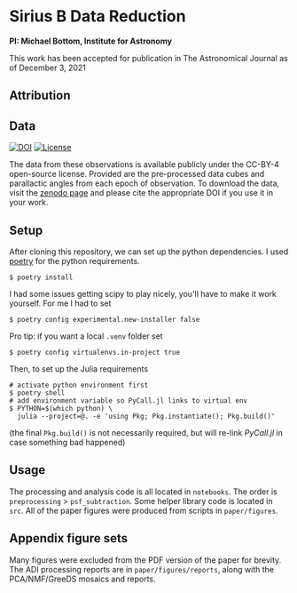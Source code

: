 # Sirius B Data Reduction

**PI: Michael Bottom, Institute for Astronomy**

This work has been accepted for publication in The Astronomical Journal as of December 3, 2021

## Attribution


## Data

[![DOI](https://zenodo.org/badge/DOI/10.5281/zenodo.5115225.svg)](https://doi.org/10.5281/zenodo.5115225)
[![License](https://img.shields.io/badge/license-CC--BY--4-orange.svg)](https://creativecommons.org/licenses/by/4.0/)

The data from these observations is available publicly under the CC-BY-4 open-source license. Provided are the pre-processed data cubes and parallactic angles from each epoch of observation. To download the data, visit the [zenodo page](https://doi.org/10.5281/zenodo.5115225) and please cite the appropriate DOI if you use it in your work.


## Setup

After cloning this repository, we can set up the python dependencies. I used [poetry](https://python-poetry.org) for the python requirements.

    $ poetry install

I had some issues getting scipy to play nicely, you'll have to make it work yourself. For me I had to set 

    $ poetry config experimental.new-installer false 

Pro tip: if you want a local `.venv` folder set 

    $ poetry config virtualenvs.in-project true

Then, to set up the Julia requirements

    # activate python environment first
    $ poetry shell
    # add environment variable so PyCall.jl links to virtual env
    $ PYTHON=$(which python) \
      julia --project=@. -e 'using Pkg; Pkg.instantiate(); Pkg.build()'

(the final `Pkg.build()` is not necessarily required, but will re-link *PyCall.jl* in case something bad happened)

## Usage

The processing and analysis code is all located in `notebooks`. The order is `preprocessing` > `psf_subtraction`. Some helper library code is located in `src`. All of the paper figures were produced from scripts in `paper/figures`.

## Appendix figure sets

Many figures were excluded from the PDF version of the paper for brevity. The ADI processing reports are in `paper/figures/reports`, along with the PCA/NMF/GreeDS mosaics and reports.
